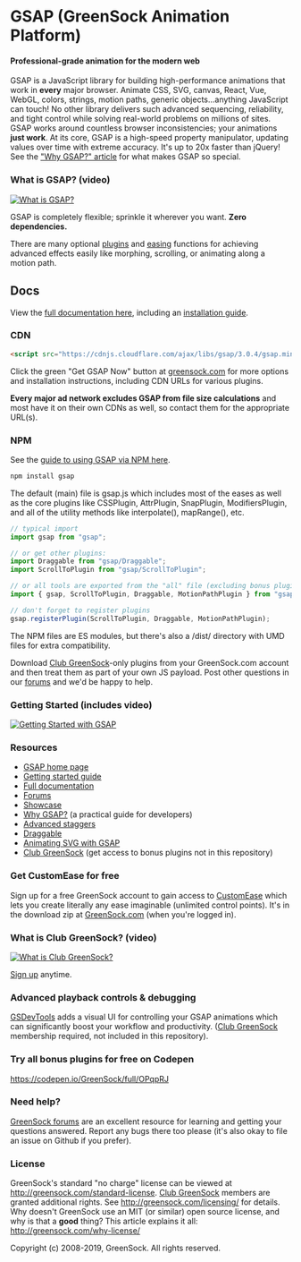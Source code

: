 # GSAP (GreenSock Animation Platform)

#### Professional-grade animation for the modern web

GSAP is a JavaScript library for building high-performance animations that work in **every** major browser. Animate CSS, SVG, canvas, React, Vue, WebGL, colors, strings, motion paths, generic objects...anything JavaScript can touch! No other library delivers such advanced sequencing, reliability, and tight control while solving real-world problems on millions of sites. GSAP works around countless browser inconsistencies; your animations **just work**.  At its core, GSAP is a high-speed property manipulator, updating values over time with extreme accuracy. It's up to 20x faster than jQuery! See the <a href="https://greensock.com/why-gsap/">"Why GSAP?" article</a> for what makes GSAP so special.

### What is GSAP? (video)

[![What is GSAP?](http://greensock.com/_img/github/thumb-what-is-gsap-small.jpg)](http://www.youtube.com/watch?v=RYuau0NeR1U)


GSAP is completely flexible; sprinkle it wherever you want. **Zero dependencies.**

There are many optional <a href="https://greensock.com/gsap-plugins/">plugins</a> and <a href="https://greensock.com/ease-visualizer/">easing</a> functions for achieving advanced effects easily like morphing, scrolling, or animating along a motion path. 

## Docs
View the <a href="https://greensock.com/docs">full documentation here</a>, including an <a href="https://greensock.com/docs/v3/Installation">installation guide</a>.

### CDN
```html
<script src="https://cdnjs.cloudflare.com/ajax/libs/gsap/3.0.4/gsap.min.js"></script>
```
Click the green "Get GSAP Now" button at <a href="https://greensock.com/?download=GSAP-JS">greensock.com</a> for more options and installation instructions, including CDN URLs for various plugins. 

**Every major ad network excludes GSAP from file size calculations** and most have it on their own CDNs as well, so contact them for the appropriate URL(s). 

### NPM
See the <a href="https://greensock.com/docs/v3/Installation#npm">guide to using GSAP via NPM here</a>.

```javascript
npm install gsap
```
The default (main) file is gsap.js which includes most of the eases as well as the core plugins like CSSPlugin, AttrPlugin, SnapPlugin, ModifiersPlugin, and all of the utility methods like interpolate(), mapRange(), etc. 
```javascript
// typical import
import gsap from "gsap";

// or get other plugins:
import Draggable from "gsap/Draggable";
import ScrollToPlugin from "gsap/ScrollToPlugin";

// or all tools are exported from the "all" file (excluding bonus plugins):
import { gsap, ScrollToPlugin, Draggable, MotionPathPlugin } from "gsap/all";

// don't forget to register plugins
gsap.registerPlugin(ScrollToPlugin, Draggable, MotionPathPlugin); 
```
The NPM files are ES modules, but there's also a /dist/ directory with UMD files for extra compatibility.

Download <a href="https://greensock.com/club/">Club GreenSock</a>-only plugins from your GreenSock.com account and then treat them as part of your own JS payload. Post other questions in our <a href="https://greensock.com/forums/">forums</a> and we'd be happy to help.


### Getting Started (includes video)

[![Getting Started with GSAP](http://greensock.com/_img/github/thumb-getting-started-small.gif)](http://greensock.com/get-started)

### Resources

* <a href="https://greensock.com/">GSAP home page</a>
* <a href="https://greensock.com/get-started/">Getting started guide</a>
* <a href="https://greensock.com/docs/">Full documentation</a>
* <a href="https://greensock.com/forums/">Forums</a>
* <a href="https://greensock.com/showcase">Showcase</a>
* <a href="https://greensock.com/why-gsap/">Why GSAP?</a> (a practical guide for developers)
* <a href="https://codepen.io/GreenSock/full/vYBRPbO">Advanced staggers</a>
* <a href="https://greensock.com/draggable/">Draggable</a>
* <a href="https://greensock.com/svg-tips/">Animating SVG with GSAP</a>
* <a href="https://greensock.com/club/">Club GreenSock</a> (get access to bonus plugins not in this repository)

### Get CustomEase for free
Sign up for a free GreenSock account to gain access to <a href="https://greensock.com/customease/">CustomEase</a> which lets you create literally any ease imaginable (unlimited control points). It's in the download zip at <a href="https://greensock.com/?download=GSAP-JS">GreenSock.com</a> (when you're logged in). 

### What is Club GreenSock? (video)

[![What is Club GreenSock?](http://greensock.com/_img/github/thumb-what-is-club-greensock-small.jpg)](http://www.youtube.com/watch?v=Ome_KnloOhs)

<a href="https://greensock.com/club/">Sign up</a> anytime.

### Advanced playback controls &amp; debugging

<a href="https://greensock.com/gsdevtools/">GSDevTools</a> adds a visual UI for controlling your GSAP animations which can significantly boost your workflow and productivity. (<a href="https://greensock.com/club">Club GreenSock</a> membership required, not included in this repository).

### Try all bonus plugins for free on Codepen
<a href="https://codepen.io/GreenSock/full/OPqpRJ">https://codepen.io/GreenSock/full/OPqpRJ</a>

### Need help?
<a href="https://greensock.com/forums/">GreenSock forums</a> are an excellent resource for learning and getting your questions answered. Report any bugs there too please (it's also okay to file an issue on Github if you prefer).

### License
GreenSock's standard "no charge" license can be viewed at <a href="https://greensock.com/standard-license">http://greensock.com/standard-license</a>. <a href="https://greensock.com/club/">Club GreenSock</a> members are granted additional rights. See <a href="https://greensock.com/licensing/">http://greensock.com/licensing/</a> for details. Why doesn't GreenSock use an MIT (or similar) open source license, and why is that a **good** thing? This article explains it all: <a href="https://greensock.com/why-license/" target="_blank">http://greensock.com/why-license/</a>

Copyright (c) 2008-2019, GreenSock. All rights reserved. 